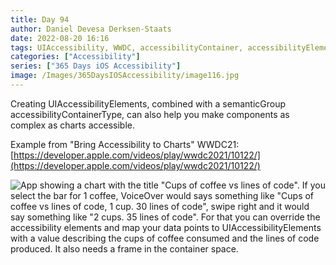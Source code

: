 ```yaml
---
title: Day 94
author: Daniel Devesa Derksen-Staats
date: 2022-08-20 16:16
tags: UIAccessibility, WWDC, accessibilityContainer, accessibilityElement, accessibilityElements, iOS
categories: ["Accessibility"]
series: ["365 Days iOS Accessibility"]
image: /Images/365DaysIOSAccessibility/image116.jpg
---
```


Creating UIAccessibilityElements, combined with a semanticGroup accessibilityContainerType, can also help you make components as complex as charts accessible.  

Example from "Bring Accessibility to Charts" WWDC21:
[https://developer.apple.com/videos/play/wwdc2021/10122/](https://developer.apple.com/videos/play/wwdc2021/10122/)

![App showing a chart with the title "Cups of coffee vs lines of code". If you select the bar for 1 coffee, VoiceOver would says something like "Cups of coffee vs lines of code, 1 cup. 30 lines of code", swipe right and it would say something like "2 cups. 35 lines of code". For that you can override the accessibility elements and map your data points to UIAccessibilityElements with a value describing the cups of coffee consumed and the lines of code produced. It also needs a frame in the container space.](/Images/365DaysIOSAccessibility/image116.jpg)

